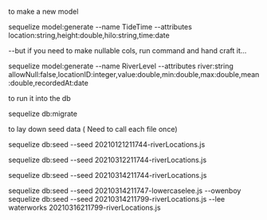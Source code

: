 

to make a new model
 
 sequelize model:generate --name TideTime --attributes location:string,height:double,hilo:string,time:date

--but if you need to make nullable cols, run command and hand craft it...

sequelize model:generate --name RiverLevel --attributes river:string allowNull:false,locationID:integer,value:double,min:double,max:double,mean:double,recordedAt:date

to run it into the db

sequelize db:migrate

to lay down seed data ( Need to call each file once)

sequelize db:seed --seed 20210121211744-riverLocations.js

sequelize db:seed --seed 20210312211744-riverLocations.js

sequelize db:seed --seed 20210314211744-riverLocations.js

sequelize db:seed --seed 20210314211747-lowercaselee.js
--owenboy
sequelize db:seed --seed 20210314211799-riverLocations.js
--lee waterworks
20210316211799-riverLocations.js